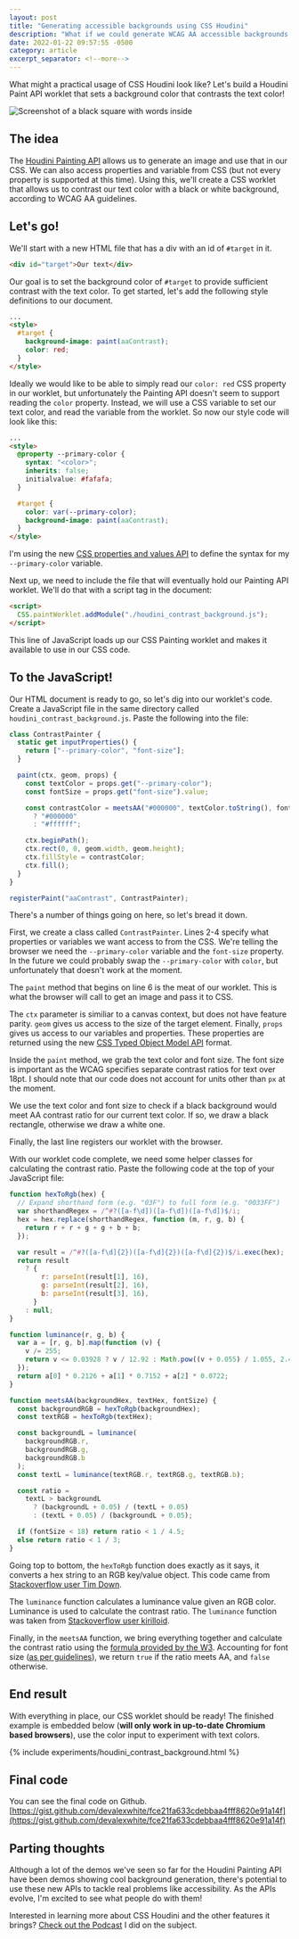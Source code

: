 ```yaml
---
layout: post
title: "Generating accessible backgrounds using CSS Houdini"
description: "What if we could generate WCAG AA accessible backgrounds with a single line of CSS? With CSS Houdini, we can!"
date: 2022-01-22 09:57:55 -0500
category: article
excerpt_separator: <!--more-->
---
```


What might a practical usage of CSS Houdini look like? Let's build a Houdini Paint API worklet that sets a background color that contrasts the text color!

<!--more-->

![Screenshot of a black square with words inside](/assets/img/posts/2022-01-22-houdini-contrast/1.png)

## The idea

The [Houdini Painting API](https://developer.mozilla.org/en-US/docs/Web/API/CSS_Painting_API) allows us to generate an image and use that in our CSS. We can also access properties and variable from CSS (but not every property is supported at this time). Using this, we'll create a CSS worklet that allows us to contrast our text color with a black or white background, according to WCAG AA guidelines.

## Let's go!

We'll start with a new HTML file that has a div with an id of `#target` in it.

```html
<div id="target">Our text</div>
```

Our goal is to set the background color of `#target` to provide sufficient contrast with the text color. To get started, let's add the following style definitions to our document.

```html
...
<style>
  #target {
    background-image: paint(aaContrast);
    color: red;
  }
</style>
```

Ideally we would like to be able to simply read our `color: red` CSS property in our worklet, but unfortunately the Painting API doesn't seem to support reading the `color` property. Instead, we will use a CSS variable to set our text color, and read the variable from the worklet. So now our style code will look like this:

```html
...
<style>
  @property --primary-color {
    syntax: "<color>";
    inherits: false;
    initialvalue: #fafafa;
  }

  #target {
    color: var(--primary-color);
    background-image: paint(aaContrast);
  }
</style>
```

I'm using the new [CSS properties and values API](https://developer.mozilla.org/en-US/docs/Web/API/CSS_Properties_and_Values_API) to define the syntax for my `--primary-color` variable.

Next up, we need to include the file that will eventually hold our Painting API worklet. We'll do that with a script tag in the document:

```html
<script>
  CSS.paintWorklet.addModule("./houdini_contrast_background.js");
</script>
```

This line of JavaScript loads up our CSS Painting worklet and makes it available to use in our CSS code.

## To the JavaScript!

Our HTML document is ready to go, so let's dig into our worklet's code. Create a JavaScript file in the same directory called `houdini_contrast_background.js`. Paste the following into the file:

```js
class ContrastPainter {
  static get inputProperties() {
    return ["--primary-color", "font-size"];
  }

  paint(ctx, geom, props) {
    const textColor = props.get("--primary-color");
    const fontSize = props.get("font-size").value;

    const contrastColor = meetsAA("#000000", textColor.toString(), fontSize)
      ? "#000000"
      : "#ffffff";

    ctx.beginPath();
    ctx.rect(0, 0, geom.width, geom.height);
    ctx.fillStyle = contrastColor;
    ctx.fill();
  }
}

registerPaint("aaContrast", ContrastPainter);
```

There's a number of things going on here, so let's bread it down.

First, we create a class called `ContrastPainter`. Lines 2-4 specify what properties or variables we want access to from the CSS. We're telling the browser we need the `--primary-color` variable and the `font-size` property. In the future we could probably swap the `--primary-color` with `color`, but unfortunately that doesn't work at the moment.

The `paint` method that begins on line 6 is the meat of our worklet. This is what the browser will call to get an image and pass it to CSS.

The `ctx` parameter is similiar to a canvas context, but does not have feature parity. `geom` gives us access to the size of the target element. Finally, `props` gives us access to our variables and properties. These properties are returned using the new [CSS Typed Object Model API](https://developer.mozilla.org/en-US/docs/Web/API/CSS_Typed_OM_API) format.

Inside the `paint` method, we grab the text color and font size. The font size is important as the WCAG specifies separate contrast ratios for text over 18pt. I should note that our code does not account for units other than `px` at the moment.

We use the text color and font size to check if a black background would meet AA contrast ratio for our current text color. If so, we draw a black rectangle, otherwise we draw a white one.

Finally, the last line registers our worklet with the browser.

With our worklet code complete, we need some helper classes for calculating the contrast ratio. Paste the following code at the top of your JavaScript file:

```js
function hexToRgb(hex) {
  // Expand shorthand form (e.g. "03F") to full form (e.g. "0033FF")
  var shorthandRegex = /^#?([a-f\d])([a-f\d])([a-f\d])$/i;
  hex = hex.replace(shorthandRegex, function (m, r, g, b) {
    return r + r + g + g + b + b;
  });

  var result = /^#?([a-f\d]{2})([a-f\d]{2})([a-f\d]{2})$/i.exec(hex);
  return result
    ? {
        r: parseInt(result[1], 16),
        g: parseInt(result[2], 16),
        b: parseInt(result[3], 16),
      }
    : null;
}

function luminance(r, g, b) {
  var a = [r, g, b].map(function (v) {
    v /= 255;
    return v <= 0.03928 ? v / 12.92 : Math.pow((v + 0.055) / 1.055, 2.4);
  });
  return a[0] * 0.2126 + a[1] * 0.7152 + a[2] * 0.0722;
}

function meetsAA(backgroundHex, textHex, fontSize) {
  const backgroundRGB = hexToRgb(backgroundHex);
  const textRGB = hexToRgb(textHex);

  const backgroundL = luminance(
    backgroundRGB.r,
    backgroundRGB.g,
    backgroundRGB.b
  );
  const textL = luminance(textRGB.r, textRGB.g, textRGB.b);

  const ratio =
    textL > backgroundL
      ? (backgroundL + 0.05) / (textL + 0.05)
      : (textL + 0.05) / (backgroundL + 0.05);

  if (fontSize < 18) return ratio < 1 / 4.5;
  else return ratio < 1 / 3;
}
```

Going top to bottom, the `hexToRgb` function does exactly as it says, it converts a hex string to an RGB key/value object. This code came from [Stackoverflow user Tim Down](https://stackoverflow.com/a/5624139).

The `luminance` function calculates a luminance value given an RGB color. Luminance is used to calculate the contrast ratio. The `luminance` function was taken from [Stackoverflow user kirilloid](https://stackoverflow.com/a/9733420).

Finally, in the `meetsAA` function, we bring everything together and calculate the contrast ratio using the [formula provided by the W3](https://www.w3.org/TR/WCAG20-TECHS/G17.html). Accounting for font size ([as per guidelines](https://developer.mozilla.org/en-US/docs/Web/Accessibility/Understanding_WCAG/Perceivable/Color_contrast)), we return `true` if the ratio meets AA, and `false` otherwise.

## End result

With everything in place, our CSS worklet should be ready! The finished example is embedded below (**will only work in up-to-date Chromium based browsers**), use the color input to experiment with text colors.

{% include  experiments/houdini_contrast_background.html %}

## Final code

You can see the final code on Github. [https://gist.github.com/devalexwhite/fce21fa633cdebbaa4fff8620e91a14f](https://gist.github.com/devalexwhite/fce21fa633cdebbaa4fff8620e91a14f)

## Parting thoughts

Although a lot of the demos we've seen so far for the Houdini Painting API have been demos showing cool background generation, there's potential to use these new APIs to tackle real problems like accessibility. As the APIs evolve, I'm excited to see what people do with them!

Interested in learning more about CSS Houdini and the other features it brings? [Check out the Podcast](https://www.meetthe.dev/podcast/2022/01/19/simpleux-podcast.html) I did on the subject.
